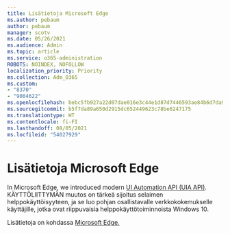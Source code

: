 ```yaml
---
title: Lisätietoja Microsoft Edge
ms.author: pebaum
author: pebaum
manager: scotv
ms.date: 05/26/2021
ms.audience: Admin
ms.topic: article
ms.service: o365-administration
ROBOTS: NOINDEX, NOFOLLOW
localization_priority: Priority
ms.collection: Adm_O365
ms.custom:
- "8370"
- "9004622"
ms.openlocfilehash: bebc5fb927a22d07dae016e3c44e1d87d7446593ae84b6d7da9b2354ac53a599
ms.sourcegitcommit: b5f7da89a650d2915dc652449623c78be6247175
ms.translationtype: HT
ms.contentlocale: fi-FI
ms.lasthandoff: 08/05/2021
ms.locfileid: "54027929"
---
```

# <a name="learn-about-accessibility-in-microsoft-edge"></a>Lisätietoja Microsoft Edge

In Microsoft Edge, we introduced modern [UI Automation API (UIA API)](https://go.microsoft.com/fwlink/?linkid=2153423). KÄYTTÖLIITTYMÄN muutos on tärkeä sijoitus selaimen helppokäyttöisyyteen, ja se luo pohjan osallistavalle verkkokokemukselle käyttäjille, jotka ovat riippuvaisia helppokäyttötoiminnoista Windows 10. 

Lisätietoja on kohdassa [Microsoft Edge.](https://go.microsoft.com/fwlink/?linkid=2153512)
